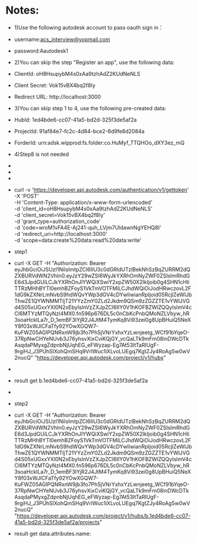 # Notes:

- 1)Use the following autodesk account to pass oauth sign in：

- username:acs_interview@yopmail.com

- password:Aautodesk1

 

- 2)You can skip the step "Register an app", use the following data:

- ClientId: oH8HsupybM4s0xAa9tzhAdZ2KUdNeNLS

- Client Secret: Vok15vBX4bq2f8Iy

- Redirect URL: http://localhost:3000

 

- 3)You can skip step 1 to 4, use the following pre-created data:

- HubId: 1ed4bde6-cc07-41a5-bd2d-325f3de5af2a

- ProjectId: 91af84e7-fc2c-4d84-bce2-6d9fe8d2084a

- ForderId: urn:adsk.wipprod:fs.folder:co.HuMyf_TTQHOo_dXY3ez_mQ

 

- 4)Step8 is not needed
- 
- 
- 
- curl -v 'https://developer.api.autodesk.com/authentication/v1/gettoken' \
  -X 'POST' \
  -H 'Content-Type: application/x-www-form-urlencoded' \
  -d 'client_id=oH8HsupybM4s0xAa9tzhAdZ2KUdNeNLS' \
  -d 'client_secret=Vok15vBX4bq2f8Iy' \
  -d 'grant_type=authorization_code' \
  -d 'code=wroM1vFA4E-Aj241-quh_LVjm7UldawnNgYEHQ8I' \
  -d 'redirect_uri=http://localhost:3000' \
  -d 'scope=data:create%20data:read%20data:write'

- step1  
- curl -X GET -H "Authorization: Bearer eyJhbGciOiJSUzI1NiIsImtpZCI6IlU3c0dGRldUTzlBekNhSzBqZURRM2dQZXBURVdWN2VhIn0.eyJzY29wZSI6WyJkYXRhOmNyZWF0ZSIsImRhdGE6d3JpdGUiLCJkYXRhOnJlYWQiXSwiY2xpZW50X2lkIjoib0g4SHN1cHliTTRzMHhBYTl0emhBZFoyS1VkTmVOTFMiLCJhdWQiOiJodHRwczovL2F1dG9kZXNrLmNvbS9hdWQvYWp3dGV4cDYwIiwianRpIjoid05RcjlZeWlJbThwZE1QYWNMMTljT21YYzZmY0ZLd2Jkdm9QSm9zZGZZTE1vYWlJVGd4S05xUGxxYXl0N2xEbyIsInVzZXJpZCI6IlY0V1hKOFBZWlZQQyIsImV4cCI6MTYzMTQyNzI4MX0.fn596p676DL5c0nCbKcPnbQMoNZLVbyw_hR3soaHckILa7r_D_1emBF3lYjR2J4JtM4TymKq8Vi93zei0g8UpBHuiQ5NeXY8f03xWJlCFaTfy92YOwXGQW7-KuFWZ05AGlPQNRxnW9jb3fo7PhSjVNrYxhxYzLwnjeetg_WCf91bYqeO-37RpNwCHYeNUvb3J76yhsvXixCviKQjGY_vcQaLTk9mFm08inDWcDTkAsqdaPMyxgZdpnbNjUqhEG_eFWyzap-Eg7At53ltTaRIUgF-9rgiHJ_J3PUhSlXohQmSHq9VrIWuc1iXLvoLUEgq7KgtZJy4RoAg5w0wV2nucQ" "https://developer.api.autodesk.com/project/v1/hubs"
- 
- result get b.1ed4bde6-cc07-41a5-bd2d-325f3de5af2a
- 
- step2 
- curl -X GET -H "Authorization: Bearer eyJhbGciOiJSUzI1NiIsImtpZCI6IlU3c0dGRldUTzlBekNhSzBqZURRM2dQZXBURVdWN2VhIn0.eyJzY29wZSI6WyJkYXRhOmNyZWF0ZSIsImRhdGE6d3JpdGUiLCJkYXRhOnJlYWQiXSwiY2xpZW50X2lkIjoib0g4SHN1cHliTTRzMHhBYTl0emhBZFoyS1VkTmVOTFMiLCJhdWQiOiJodHRwczovL2F1dG9kZXNrLmNvbS9hdWQvYWp3dGV4cDYwIiwianRpIjoid05RcjlZeWlJbThwZE1QYWNMMTljT21YYzZmY0ZLd2Jkdm9QSm9zZGZZTE1vYWlJVGd4S05xUGxxYXl0N2xEbyIsInVzZXJpZCI6IlY0V1hKOFBZWlZQQyIsImV4cCI6MTYzMTQyNzI4MX0.fn596p676DL5c0nCbKcPnbQMoNZLVbyw_hR3soaHckILa7r_D_1emBF3lYjR2J4JtM4TymKq8Vi93zei0g8UpBHuiQ5NeXY8f03xWJlCFaTfy92YOwXGQW7-KuFWZ05AGlPQNRxnW9jb3fo7PhSjVNrYxhxYzLwnjeetg_WCf91bYqeO-37RpNwCHYeNUvb3J76yhsvXixCviKQjGY_vcQaLTk9mFm08inDWcDTkAsqdaPMyxgZdpnbNjUqhEG_eFWyzap-Eg7At53ltTaRIUgF-9rgiHJ_J3PUhSlXohQmSHq9VrIWuc1iXLvoLUEgq7KgtZJy4RoAg5w0wV2nucQ" "https://developer.api.autodesk.com/project/v1/hubs/b.1ed4bde6-cc07-41a5-bd2d-325f3de5af2a/projects"
- result get data.attributes.name: 






